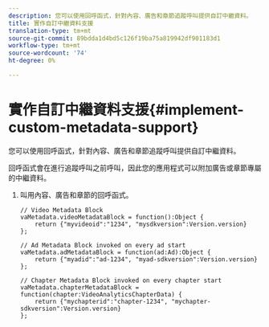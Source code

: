 ```yaml
---
description: 您可以使用回呼函式，針對內容、廣告和章節追蹤呼叫提供自訂中繼資料。
title: 實作自訂中繼資料支援
translation-type: tm+mt
source-git-commit: 89bdda1d4bd5c126f19ba75a819942df901183d1
workflow-type: tm+mt
source-wordcount: '74'
ht-degree: 0%

---
```



# 實作自訂中繼資料支援{#implement-custom-metadata-support}

您可以使用回呼函式，針對內容、廣告和章節追蹤呼叫提供自訂中繼資料。

回呼函式會在進行追蹤呼叫之前呼叫，因此您的應用程式可以附加廣告或章節專屬的中繼資料。

1. 叫用內容、廣告和章節的回呼函式。

   ```
   // Video Metadata Block 
   vaMetadata.videoMetadataBlock = function():Object { 
       return {"myvideoid":"1234", "mysdkversion":Version.version} 
   }; 
   
   // Ad Metadata Block invoked on every ad start 
   vaMetadata.adMetadataBlock = function(ad:Ad):Object { 
       return {"myadid":"ad-1234", "myad-sdkversion":Version.version} 
   }; 
   
   // Chapter Metadata Block invoked on every chapter start 
   vaMetadata.chapterMetadataBlock = function(chapter:VideoAnalyticsChapterData) { 
       return {"mychapterid":"chapter-1234", "mychapter-sdkversion":Version.version} 
   };
   ```

